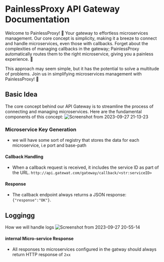 # PainlessProxy API Gateway Documentation

Welcome to PainlessProxy! 🚀 Your gateway to effortless microservices management. Our core concept is simplicity, making it a breeze to connect and handle microservices, even those with callbacks. Forget about the complexities of managing callbacks in the gateway; PainlessProxy automatically routes them to the right microservice, giving you a painless experience. 🎯

This approach may seem simple, but it has the potential to solve a multitude of problems.  Join us in simplifying microservices management with PainlessProxy! 🌟


## Basic Idea

The core concept behind our API Gateway is to streamline the process of connecting and managing microservices. Here are the fundamental components of this concept:
![Screenshot from 2023-09-27 21-13-23](https://github.com/Morgan-Gicheha/PainlessProxy/assets/51116440/36eaed58-1b18-4b08-9c6e-3c65b86e7034)


### Microservice Key Generation

- we will have some sort of registry that stores the data for each microservice, i.e port and base-path

#### Callback Handling

- When a callback request is received, it includes the service ID as part of the URL.
    `http://api.gatewat.com/gateway/callback/<str:serviceID>`

#### Response

- The callback endpoint always returns a JSON response: `{"response":"OK"}`.

## Loggingg
How we will handle logs
![Screenshot from 2023-09-27 20-55-14](https://github.com/Morgan-Gicheha/PainlessProxy/assets/51116440/09d672e7-f42e-4012-beac-ea89e28dcfdd)



#### internal Micro-service Response

- All responses to microservices configured in the gatway should always return HTTP response  of `2xx`

